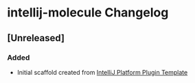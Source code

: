 <!-- Keep a Changelog guide -> https://keepachangelog.com -->

# intellij-molecule Changelog

## [Unreleased]
### Added
- Initial scaffold created from [IntelliJ Platform Plugin Template](https://github.com/JetBrains/intellij-platform-plugin-template)
